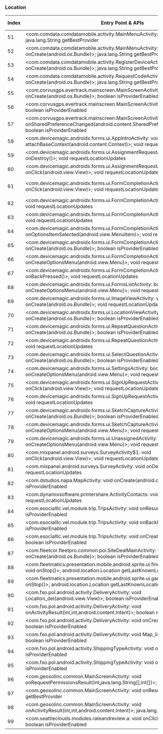 ### Location
| Index | Entry Point & APIs | Screen shot | Resource id | Label |
| ------------- | ------------- | ------------- |-------------|-------------|
| 51 | <com.comdata.comdatamobile.activity.MainMenuActivity: void onResume()>; java.lang.String getBestProvider | ![](D:\COSMOS\output\py\Play_win8\Business\com.comdata.comdatamobile\com.comdata.comdatamobile.activity.MainMenuActivity.png) |  | F |
| 52 | <com.comdata.comdatamobile.activity.MainMenuActivity: void onCreate(android.os.Bundle)>; java.lang.String getBestProvider | ![](D:\COSMOS\output\py\Play_win8\Business\com.comdata.comdatamobile\com.comdata.comdatamobile.activity.MainMenuActivity.png) |  | F |
| 53 | <com.comdata.comdatamobile.activity.RegisterDeviceActivity: void onCreate(android.os.Bundle)>; java.lang.String getBestProvider | ![](D:\COSMOS\output\py\Play_win8\Business\com.comdata.comdatamobile\com.comdata.comdatamobile.activity.RegisterDeviceActivity.png) |  | F |
| 54 | <com.comdata.comdatamobile.activity.RequestCodeActivity: void onCreate(android.os.Bundle)>; java.lang.String getBestProvider | ![](D:\COSMOS\output\py\Play_win8\Business\com.comdata.comdatamobile\com.comdata.comdatamobile.activity.RequestCodeActivity.png) |  | F |
| 55 | <com.corvusgps.evertrack.mainscreen.MainScreenActivity: void onCreate(android.os.Bundle)>; boolean isProviderEnabled | ![](D:\COSMOS\output\py\Play_win8\Business\com.corvusgps.evertrack\com.corvusgps.evertrack.mainscreen.MainScreenActivity.png) |  | T |
| 56 | <com.corvusgps.evertrack.mainscreen.MainScreenActivity: void onResume()>; boolean isProviderEnabled | ![](D:\COSMOS\output\py\Play_win8\Business\com.corvusgps.evertrack\com.corvusgps.evertrack.mainscreen.MainScreenActivity.png) |  | T |
| 57 | <com.corvusgps.evertrack.mainscreen.MainScreenActivity: void onSharedPreferenceChanged(android.content.SharedPreferences,java.lang.String)>; boolean isProviderEnabled | ![](D:\COSMOS\output\py\Play_win8\Business\com.corvusgps.evertrack\com.corvusgps.evertrack.mainscreen.MainScreenActivity.png) |  | T |
| 58 | <com.devicemagic.androidx.forms.ui.AppIntroActivity: void attachBaseContext(android.content.Context)>; void requestLocationUpdates | ![](D:\COSMOS\output\py\Play_win8\Business\com.devicemagic.androidx.forms\com.devicemagic.androidx.forms.ui.AppIntroActivity.png) |  | |
| 59 | <com.devicemagic.androidx.forms.ui.AssignmentRequestActivity: void onDestroy()>; void requestLocationUpdates | ![](D:\COSMOS\output\py\Play_win8\Business\com.devicemagic.androidx.forms\com.devicemagic.androidx.forms.ui.AssignmentRequestActivity.png) |  | F |
| 60 | <com.devicemagic.androidx.forms.ui.AssignmentRequestActivity$1: void onClick(android.view.View)>; void requestLocationUpdates | ![](D:\COSMOS\output\py\Play_win8\Business\com.devicemagic.androidx.forms\com.devicemagic.androidx.forms.ui.AssignmentRequestActivity.png) |  | F |
| 61 | <com.devicemagic.androidx.forms.ui.FormCompletionActivity$15: void onClick(android.view.View)>; void requestLocationUpdates | ![](D:\COSMOS\output\py\Play_win8\Business\com.devicemagic.androidx.forms\com.devicemagic.androidx.forms.ui.FormCompletionActivity.png) | {'2131361955': <sensitive_component.SensitiveComponent.SensitiveView object at 0x0000012524181F28>} | |
| 62 | <com.devicemagic.androidx.forms.ui.FormCompletionActivity: void onResume()>; void requestLocationUpdates | ![](D:\COSMOS\output\py\Play_win8\Business\com.devicemagic.androidx.forms\com.devicemagic.androidx.forms.ui.FormCompletionActivity.png) |  | |
| 63 | <com.devicemagic.androidx.forms.ui.FormCompletionActivity: void onDestroy()>; void requestLocationUpdates | ![](D:\COSMOS\output\py\Play_win8\Business\com.devicemagic.androidx.forms\com.devicemagic.androidx.forms.ui.FormCompletionActivity.png) |  | |
| 64 | <com.devicemagic.androidx.forms.ui.FormCompletionActivity: boolean onOptionsItemSelected(android.view.MenuItem)>; void requestLocationUpdates | ![](D:\COSMOS\output\py\Play_win8\Business\com.devicemagic.androidx.forms\com.devicemagic.androidx.forms.ui.FormCompletionActivity.png) |  | |
| 65 | <com.devicemagic.androidx.forms.ui.FormCompletionActivity: void onCreate(android.os.Bundle)>; boolean isProviderEnabled | ![](D:\COSMOS\output\py\Play_win8\Business\com.devicemagic.androidx.forms\com.devicemagic.androidx.forms.ui.FormCompletionActivity.png) |  | |
| 66 | <com.devicemagic.androidx.forms.ui.FormCompletionActivity: boolean onCreateOptionsMenu(android.view.Menu)>; void requestLocationUpdates | ![](D:\COSMOS\output\py\Play_win8\Business\com.devicemagic.androidx.forms\com.devicemagic.androidx.forms.ui.FormCompletionActivity.png) |  | |
| 67 | <com.devicemagic.androidx.forms.ui.FormCompletionActivity: void onBackPressed()>; void requestLocationUpdates | ![](D:\COSMOS\output\py\Play_win8\Business\com.devicemagic.androidx.forms\com.devicemagic.androidx.forms.ui.FormCompletionActivity.png) |  | |
| 68 | <com.devicemagic.androidx.forms.ui.FormsListActivity: boolean onCreateOptionsMenu(android.view.Menu)>; void requestLocationUpdates | ![](D:\COSMOS\output\py\Play_win8\Business\com.devicemagic.androidx.forms\com.devicemagic.androidx.forms.ui.FormsListActivity.png) |  | F |
| 69 | <com.devicemagic.androidx.forms.ui.ImageViewActivity: void onCreate(android.os.Bundle)>; void requestLocationUpdates | ![](D:\COSMOS\output\py\Play_win8\Business\com.devicemagic.androidx.forms\com.devicemagic.androidx.forms.ui.ImageViewActivity.png) |  | F |
| 70 | <com.devicemagic.androidx.forms.ui.LocationViewActivity: void onCreate(android.os.Bundle)>; boolean isProviderEnabled | ![](D:\COSMOS\output\py\Play_win8\Business\com.devicemagic.androidx.forms\com.devicemagic.androidx.forms.ui.LocationViewActivity.png) |  | |
| 71 | <com.devicemagic.androidx.forms.ui.RepeatQuestionActivity: void onCreate(android.os.Bundle)>; boolean isProviderEnabled | ![](D:\COSMOS\output\py\Play_win8\Business\com.devicemagic.androidx.forms\com.devicemagic.androidx.forms.ui.RepeatQuestionActivity.png) |  | F |
| 72 | <com.devicemagic.androidx.forms.ui.RepeatQuestionActivity: void onDestroy()>; void requestLocationUpdates | ![](D:\COSMOS\output\py\Play_win8\Business\com.devicemagic.androidx.forms\com.devicemagic.androidx.forms.ui.RepeatQuestionActivity.png) |  | F |
| 73 | <com.devicemagic.androidx.forms.ui.SelectQuestionActivity: void onCreate(android.os.Bundle)>; boolean isProviderEnabled | ![](D:\COSMOS\output\py\Play_win8\Business\com.devicemagic.androidx.forms\com.devicemagic.androidx.forms.ui.SelectQuestionActivity.png) |  | |
| 74 | <com.devicemagic.androidx.forms.ui.SettingsActivity: boolean onCreateOptionsMenu(android.view.Menu)>; void requestLocationUpdates | ![](D:\COSMOS\output\py\Play_win8\Business\com.devicemagic.androidx.forms\com.devicemagic.androidx.forms.ui.SettingsActivity.png) |  | F |
| 75 | <com.devicemagic.androidx.forms.ui.SignUpRequestActivity$1: void onClick(android.view.View)>; void requestLocationUpdates | ![](D:\COSMOS\output\py\Play_win8\Business\com.devicemagic.androidx.forms\com.devicemagic.androidx.forms.ui.SignUpRequestActivity.png) |  | F |
| 76 | <com.devicemagic.androidx.forms.ui.SignUpRequestActivity: void onDestroy()>; void requestLocationUpdates | ![](D:\COSMOS\output\py\Play_win8\Business\com.devicemagic.androidx.forms\com.devicemagic.androidx.forms.ui.SignUpRequestActivity.png) |  | F |
| 77 | <com.devicemagic.androidx.forms.ui.SketchCaptureActivity: void onCreate(android.os.Bundle)>; boolean isProviderEnabled | ![](D:\COSMOS\output\py\Play_win8\Business\com.devicemagic.androidx.forms\com.devicemagic.androidx.forms.ui.SketchCaptureActivity.png) |  | |
| 78 | <com.devicemagic.androidx.forms.ui.SketchCaptureActivity: boolean onCreateOptionsMenu(android.view.Menu)>; void requestLocationUpdates | ![](D:\COSMOS\output\py\Play_win8\Business\com.devicemagic.androidx.forms\com.devicemagic.androidx.forms.ui.SketchCaptureActivity.png) |  | |
| 79 | <com.devicemagic.androidx.forms.ui.UnassignedActivity: boolean onCreateOptionsMenu(android.view.Menu)>; void requestLocationUpdates | ![](D:\COSMOS\output\py\Play_win8\Business\com.devicemagic.androidx.forms\com.devicemagic.androidx.forms.ui.UnassignedActivity.png) |  | |
| 80 | <com.mixpanel.android.surveys.SurveyActivity$1: void onClick(android.view.View)>; void requestLocationUpdates | ![](D:\COSMOS\output\py\Play_win8\Business\com.devicemagic.androidx.forms\com.mixpanel.android.surveys.SurveyActivity.png) |  | |
| 81 | <com.mixpanel.android.surveys.SurveyActivity: void onDestroy()>; void requestLocationUpdates | ![](D:\COSMOS\output\py\Play_win8\Business\com.devicemagic.androidx.forms\com.mixpanel.android.surveys.SurveyActivity.png) |  | |
| 82 | <com.dstudios.napa.MapActivity: void onCreate(android.os.Bundle)>; boolean isProviderEnabled | ![](D:\COSMOS\output\py\Play_win8\Business\com.dstudios.napa\com.dstudios.napa.MapActivity.png) |  | T |
| 83 | <com.dynamixsoftware.printershare.ActivityContacts: void onStop()>; void requestLocationUpdates | ![](D:\COSMOS\output\py\Play_win8\Business\com.dynamixsoftware.printershare\com.dynamixsoftware.printershare.ActivityContacts.png) |  | F |
| 84 | <com.esocialllc.vel.module.trip.TripsActivity: void onResume()>; boolean isProviderEnabled | ![](D:\COSMOS\output\py\Play_win8\Business\com.esocialllc.vel\com.esocialllc.vel.module.trip.TripsActivity.png) |  | T |
| 85 | <com.esocialllc.vel.module.trip.TripsActivity: void onBackPressed()>; boolean isProviderEnabled | ![](D:\COSMOS\output\py\Play_win8\Business\com.esocialllc.vel\com.esocialllc.vel.module.trip.TripsActivity.png) |  | T |
| 86 | <com.esocialllc.vel.module.trip.TripsActivity: void onCreate(android.os.Bundle)>; boolean isProviderEnabled | ![](D:\COSMOS\output\py\Play_win8\Business\com.esocialllc.vel\com.esocialllc.vel.module.trip.TripsActivity.png) |  | T |
| 87 | <com.fleetcor.fleetpro.common.poi.SiteDealMainActivity: void onCreate(android.os.Bundle)>; boolean isProviderEnabled | ![](D:\COSMOS\output\py\Play_win8\Business\com.fleetcor.prepaidcard\com.fleetcor.fleetpro.common.poi.SiteDealMainActivity.png) |  | T |
| 88 | <com.fleetmatics.presentation.mobile.android.sprite.ui.findnearest.AtvFindNearest: void onStop()>; android.location.Location getLastKnownLocation | ![](D:\COSMOS\output\py\Play_win8\Business\com.fleetmatics.presentation.mobile.android.sprite\com.fleetmatics.presentation.mobile.android.sprite.ui.findnearest.AtvFindNearest.png) |  | T |
| 89 | <com.fleetmatics.presentation.mobile.android.sprite.ui.garmin.AtvGarminMap: void onStop()>; android.location.Location getLastKnownLocation | ![](D:\COSMOS\output\py\Play_win8\Business\com.fleetmatics.presentation.mobile.android.sprite\com.fleetmatics.presentation.mobile.android.sprite.ui.garmin.AtvGarminMap.png) |  | T |
| 90 | <com.fxo.pol.android.activity.DeliveryActivity: void Location_del(android.view.View)>; boolean isProviderEnabled | ![](D:\COSMOS\output\py\Play_win8\Business\com.fxo.pol\com.fxo.pol.android.activity.DeliveryActivity.png) |  | T |
| 91 | <com.fxo.pol.android.activity.DeliveryActivity: void onActivityResult(int,int,android.content.Intent)>; boolean isProviderEnabled | ![](D:\COSMOS\output\py\Play_win8\Business\com.fxo.pol\com.fxo.pol.android.activity.DeliveryActivity.png) |  | T |
| 92 | <com.fxo.pol.android.activity.DeliveryActivity: void onCreate(android.os.Bundle)>; boolean isProviderEnabled | ![](D:\COSMOS\output\py\Play_win8\Business\com.fxo.pol\com.fxo.pol.android.activity.DeliveryActivity.png) |  | T |
| 93 | <com.fxo.pol.android.activity.DeliveryActivity: void Map_list(android.view.View)>; boolean isProviderEnabled | ![](D:\COSMOS\output\py\Play_win8\Business\com.fxo.pol\com.fxo.pol.android.activity.DeliveryActivity.png) |  | T |
| 94 | <com.fxo.pol.android.activity.ShippingTypeActivity: void onBackPressed()>; boolean isProviderEnabled | ![](D:\COSMOS\output\py\Play_win8\Business\com.fxo.pol\com.fxo.pol.android.activity.ShippingTypeActivity.png) |  | |
| 95 | <com.fxo.pol.android.activity.ShippingTypeActivity: void onStart()>; boolean isProviderEnabled | ![](D:\COSMOS\output\py\Play_win8\Business\com.fxo.pol\com.fxo.pol.android.activity.ShippingTypeActivity.png) |  | |
| 96 | <com.geosolinc.common.MainScreenActivity: void onRequestPermissionsResult(int,java.lang.String[],int[])>; boolean isProviderEnabled | ![](D:\COSMOS\output\py\Play_win8\Business\com.geosolinc.efmobile\com.geosolinc.common.MainScreenActivity.png) |  | F |
| 97 | <com.geosolinc.common.MainScreenActivity: void onResume()>; java.lang.String getBestProvider | ![](D:\COSMOS\output\py\Play_win8\Business\com.geosolinc.efmobile\com.geosolinc.common.MainScreenActivity.png) |  | F |
| 98 | <com.geosolinc.common.MainScreenActivity: void onActivityResult(int,int,android.content.Intent)>; java.lang.String getBestProvider | ![](D:\COSMOS\output\py\Play_win8\Business\com.geosolinc.efmobile\com.geosolinc.common.MainScreenActivity.png) |  | F |
| 99 | <com.seattleclouds.modules.rateandreview.a: void onClick(android.view.View)>; boolean isProviderEnabled | ![](D:\COSMOS\output\py\Play_win8\Business\unclaimed.money\com.seattleclouds.modules.rateandreview.NewRateAndCommentActivity.png) |  | D |
